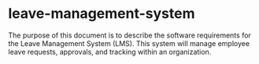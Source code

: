 # leave-management-system
The purpose of this document is to describe the software requirements for the Leave Management System (LMS). This system will manage employee leave requests, approvals, and tracking within an organization.
